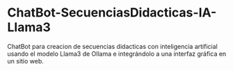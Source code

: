 # ChatBot-SecuenciasDidacticas-IA-Llama3
ChatBot para creacion de secuencias didacticas con inteligencia artificial usando el modelo Llama3 de Ollama e integrándolo a una interfaz gráfica en un sitio web.